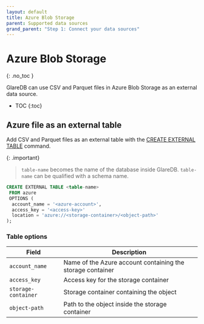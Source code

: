 ```yaml
---
layout: default
title: Azure Blob Storage
parent: Supported data sources
grand_parent: "Step 1: Connect your data sources"
---
```


<!-- markdownlint-disable MD022 -->

<!-- prettier-ignore-start -->
# Azure Blob Storage
{: .no_toc }
<!-- prettier-ignore-end -->

<!-- markdownlint-enable MD022 -->

GlareDB can use CSV and Parquet files in Azure Blob Storage as an external
data source.

<!-- prettier-ignore-start -->

- TOC
{:toc}
<!-- prettier-ignore-end -->

## Azure file as an external table

Add CSV and Parquet files as an external table with the
[CREATE EXTERNAL TABLE] command.

{: .important}

> `table-name` becomes the name of the database inside GlareDB. `table-name` can
> be qualified with a schema name.

```sql
CREATE EXTERNAL TABLE <table-name>
 FROM azure
 OPTIONS (
  account_name = '<azure-account>',
  access_key = '<access-key>'
  location = 'azure://<storage-container>/<object-path>'
);
```

### Table options

| Field               | Description                                                |
| ------------------- | ---------------------------------------------------------- |
| `account_name`      | Name of the Azure account containing the storage container |
| `access_key`        | Access key for the storage container                       |
| `storage-container` | Storage container containing the object                    |
| `object-path`       | Path to the object inside the storage container            |

<!-- markdownlint-disable line-length -->

[CREATE EXTERNAL TABLE]: /glaredb/sql-commands/create-external-table

<!-- markdownlint-enable line-length -->
